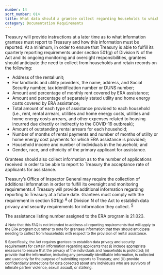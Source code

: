 ```yaml
---
number: 14
sort_number: 014
title: What data should a grantee collect regarding households to which it provides rental assistance in order to comply with Treasury’s reporting and record keeping requirements?
category: Documentation Requirements
---
```


Treasury will provide instructions at a later time as to what information grantees must report to Treasury and how this information must be reported. At a minimum, in order to ensure that Treasury is able to fulfill its quarterly reporting requirements under section 501(g) of Division N of the Act and its ongoing monitoring and oversight responsibilities, grantees should anticipate the need to collect from households and retain records on the following: 

* Address of the rental unit;
* For landlords and utility providers, the name, address, and Social Security number, tax identification number or DUNS number;
* Amount and percentage of monthly rent covered by ERA assistance;
* Amount and percentage of separately stated utility and home energy costs covered by ERA assistance;
* Total amount of each type of assistance provided to each household (i.e., rent, rental arrears, utilities and home energy costs, utilities and home energy costs arrears, and other expenses related to housing incurred due directly or indirectly to the COVID-19 outbreak);
* Amount of outstanding rental arrears for each household;
* Number of months of rental payments and number of months of utility or home energy cost payments for which ERA assistance is provided;
* Household income and number of individuals in the household; and
* Gender, race, and ethnicity of the primary applicant for assistance.

Grantees should also collect information as to the number of applications received in order to be able to report to Treasury the acceptance rate of applicants for assistance.

Treasury’s Office of Inspector General may require the collection of additional information in order to fulfill its oversight and monitoring requirements.4 Treasury will provide additional information regarding reporting to Treasury at a future date. Grantees must comply with the requirement in section 501(g) <sup><a href="#fn4" id="ref4">4</a></sup> of Division N of the Act to establish data privacy and security requirements for information they collect. <sup><a href="#fn4" id="ref5">5</a></sup> 

The assistance listing number assigned to the ERA program is 21.023.

<sup id="fn4">4 Note that this FAQ is not intended to address all reporting requirements that will apply to the ERA program but rather to note for grantees information that they should anticipate needing to collect from households with respect to the provision of rental assistance.</sup> 

<sup id="fn5">5 Specifically, the Act requires grantees to establish data privacy and security requirements for certain information regarding applicants that (i) include appropriate measures to ensure that the privacy of the individuals and households is protected; (ii) provide that the information, including any personally identifiable information, is collected and used only for the purpose of submitting reports to Treasury; and (iii) provide confidentiality protections for data collected about any individuals who are survivors of intimate partner violence, sexual assault, or stalking.</sup>